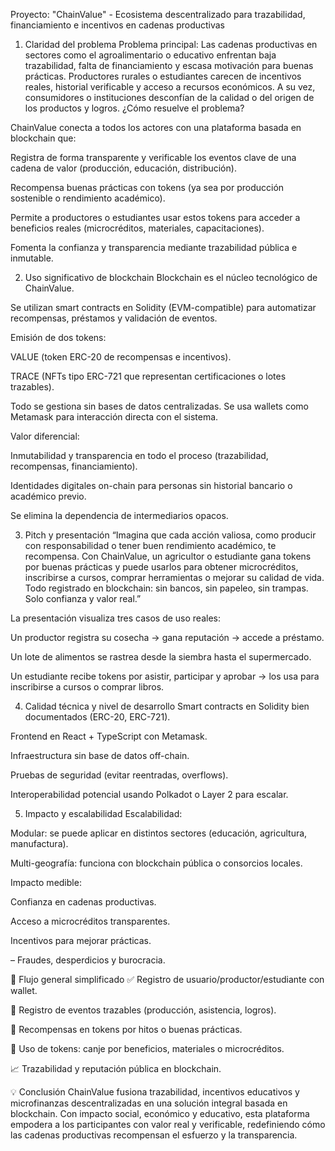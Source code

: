  Proyecto: "ChainValue" - Ecosistema descentralizado para trazabilidad, financiamiento e incentivos en cadenas productivas
1. Claridad del problema
Problema principal:
Las cadenas productivas en sectores como el agroalimentario o educativo enfrentan baja trazabilidad, falta de financiamiento y escasa motivación para buenas prácticas.
Productores rurales o estudiantes carecen de incentivos reales, historial verificable y acceso a recursos económicos. A su vez, consumidores o instituciones desconfían de la calidad o del origen de los productos y logros.
¿Cómo resuelve el problema?

ChainValue conecta a todos los actores con una plataforma basada en blockchain que:

Registra de forma transparente y verificable los eventos clave de una cadena de valor (producción, educación, distribución).

Recompensa buenas prácticas con tokens (ya sea por producción sostenible o rendimiento académico).

Permite a productores o estudiantes usar estos tokens para acceder a beneficios reales (microcréditos, materiales, capacitaciones).

Fomenta la confianza y transparencia mediante trazabilidad pública e inmutable.

2. Uso significativo de blockchain
Blockchain es el núcleo tecnológico de ChainValue.

Se utilizan smart contracts en Solidity (EVM-compatible) para automatizar recompensas, préstamos y validación de eventos.

Emisión de dos tokens:

VALUE (token ERC-20 de recompensas e incentivos).

TRACE (NFTs tipo ERC-721 que representan certificaciones o lotes trazables).

Todo se gestiona sin bases de datos centralizadas. Se usa wallets como Metamask para interacción directa con el sistema.

Valor diferencial:

Inmutabilidad y transparencia en todo el proceso (trazabilidad, recompensas, financiamiento).

Identidades digitales on-chain para personas sin historial bancario o académico previo.

Se elimina la dependencia de intermediarios opacos.

3. Pitch y presentación
“Imagina que cada acción valiosa, como producir con responsabilidad o tener buen rendimiento académico, te recompensa.
Con ChainValue, un agricultor o estudiante gana tokens por buenas prácticas y puede usarlos para obtener microcréditos, inscribirse a cursos, comprar herramientas o mejorar su calidad de vida.
Todo registrado en blockchain: sin bancos, sin papeleo, sin trampas. Solo confianza y valor real.”

La presentación visualiza tres casos de uso reales:

Un productor registra su cosecha → gana reputación → accede a préstamo.

Un lote de alimentos se rastrea desde la siembra hasta el supermercado.

Un estudiante recibe tokens por asistir, participar y aprobar → los usa para inscribirse a cursos o comprar libros.

4. Calidad técnica y nivel de desarrollo
Smart contracts en Solidity bien documentados (ERC-20, ERC-721).

Frontend en React + TypeScript con Metamask.

Infraestructura sin base de datos off-chain.

Pruebas de seguridad (evitar reentradas, overflows).

Interoperabilidad potencial usando Polkadot o Layer 2 para escalar.

5. Impacto y escalabilidad
Escalabilidad:

Modular: se puede aplicar en distintos sectores (educación, agricultura, manufactura).

Multi-geografía: funciona con blockchain pública o consorcios locales.

Impacto medible:

Confianza en cadenas productivas.

Acceso a microcréditos transparentes.

Incentivos para mejorar prácticas.

– Fraudes, desperdicios y burocracia.

🔁 Flujo general simplificado
✅ Registro de usuario/productor/estudiante con wallet.

🔎 Registro de eventos trazables (producción, asistencia, logros).

🎁 Recompensas en tokens por hitos o buenas prácticas.

💱 Uso de tokens: canje por beneficios, materiales o microcréditos.

📈 Trazabilidad y reputación pública en blockchain.

💡 Conclusión
ChainValue fusiona trazabilidad, incentivos educativos y microfinanzas descentralizadas en una solución integral basada en blockchain.
Con impacto social, económico y educativo, esta plataforma empodera a los participantes con valor real y verificable, redefiniendo cómo las cadenas productivas recompensan el esfuerzo y la transparencia.
